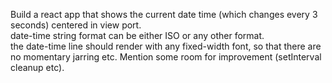 
Build a react app that shows the current date time (which changes every 3 seconds) centered in view port.  
date-time string format can be either ISO or any other format.  
the date-time line should render with any fixed-width font, so that there are no momentary jarring etc.
Mention some room for improvement (setInterval cleanup etc).